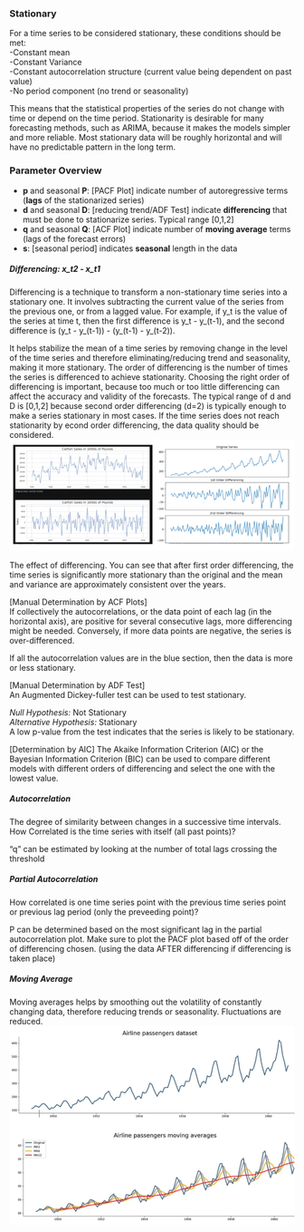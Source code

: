 ### Stationary
For a time series to be considered stationary, these conditions should be met: <br>
-Constant mean <br>
-Constant Variance <br>
-Constant autocorrelation structure (current value being dependent on past value) <br>
-No period component (no trend or seasonality)<br>

 This means that the statistical properties of the series do not change with time or depend on the time period. Stationarity is desirable for many forecasting methods, such as ARIMA, because it makes the models simpler and more reliable. Most stationary data will be roughly horizontal and will have no predictable pattern in the long term.

### Parameter Overview
- __p__ and seasonal __P__: [PACF Plot] indicate number of autoregressive terms (__lags__ of the stationarized series)
- __d__ and seasonal __D__: [reducing trend/ADF Test] indicate __differencing__ that must be done to stationarize series. Typical range [0,1,2]
- __q__ and seasonal __Q__: [ACF Plot] indicate number of __moving average__ terms (lags of the forecast errors)
- __s__: [seasonal period] indicates __seasonal__ length in the data


##### Differencing:  x_t2 - x_t1
Differencing is a technique to transform a non-stationary time series into a stationary one. It involves subtracting the current value of the series from the previous one, or from a lagged value. For example, if y_t is the value of the series at time t, then the first difference is y_t - y_(t-1), and the second difference is (y_t - y_(t-1)) - (y_(t-1) - y_(t-2)). 

It helps stabilize the mean of a time series by removing change in the level of the time series and therefore eliminating/reducing trend and seasonality, making it more stationary. The order of differencing is the number of times the series is differenced to achieve stationarity. Choosing the right order of differencing is important, because too much or too little differencing can affect the accuracy and validity of the forecasts. The typical range of d and D is [0,1,2] because second order differencing (d=2) is typically enough to make a series stationary in most cases. If the time series does not reach stationarity by econd order differencing, the data quality should be considered.
![Diffferencing Example Graphs](./graph_images/differencing_graph_example.PNG "Differencing Examples")

The effect of differencing. You can see that after first order differencing, the time series is significantly more stationary than the original and the mean and variance are approximately consistent over the years. 

[Manual Determination by ACF Plots] <br>
If collectively the autocorrelations, or the data point of each lag (in the horizontal axis), are positive for several consecutive lags, more differencing might be needed. Conversely, if more data points are negative, the series is over-differenced.

If all the autocorrelation values are in the blue section, then the data is more or less stationary.

[Manual Determination by ADF Test] <br>
An Augmented Dickey-fuller test can be used to test stationary. <br>

_Null Hypothesis:_ Not Stationary <br>
_Alternative Hypothesis:_ Stationary <br>
A low p-value from the test indicates that the series is likely to be stationary.

[Determination by AIC]
The Akaike Information Criterion (AIC) or the Bayesian Information Criterion (BIC) can be used to compare different models with different orders of differencing and select the one with the lowest value.

##### Autocorrelation
The degree of similarity between changes in a successive time intervals. <br>
How Correlated is the time series with itself (all past points)?

“q” can be estimated by looking at the number of total lags crossing the threshold

##### Partial Autocorrelation
How correlated is one time series point with the previous time series point or previous lag period (only the preveeding point)? 

P can be determined based on the most significant lag in the partial autocorrelation plot. Make sure to plot the PACF plot based off of the order of differencing chosen. (using the data AFTER differencing if differencing is taken place)


##### Moving Average
Moving averages helps by smoothing out the volatility of constantly changing data, therefore reducing trends or seasonality. Fluctuations are reduced. 
![Moving Average Example Graphs](./graph_images/moving_average.PNG "Moving Average Example")
